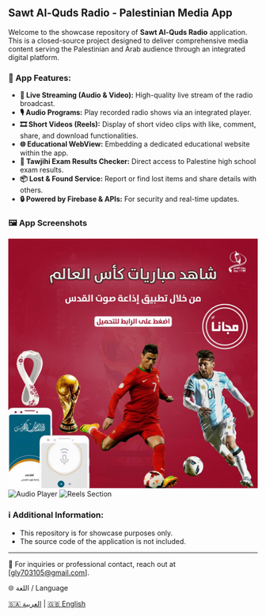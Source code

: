 ## Sawt Al-Quds Radio - Palestinian Media App

Welcome to the showcase repository of **Sawt Al-Quds Radio** application. This is a closed-source project designed to deliver comprehensive media content serving the Palestinian and Arab audience through an integrated digital platform.

### 📱 App Features:

* **📡 Live Streaming (Audio & Video):** High-quality live stream of the radio broadcast.
* **🎙️ Audio Programs:** Play recorded radio shows via an integrated player.
* **🎞️ Short Videos (Reels):** Display of short video clips with like, comment, share, and download functionalities.
* **🌐 Educational WebView:** Embedding a dedicated educational website within the app.
* **🧾 Tawjihi Exam Results Checker:** Direct access to Palestine high school exam results.
* **📦 Lost & Found Service:** Report or find lost items and share details with others.
* **🔒 Powered by Firebase & APIs:** For security and real-time updates.

### 🖼️ App Screenshots

![Live Stream](screenshots/image_1.jpg)
![Audio Player](screenshots/image_2.jpg)
![Reels Section](screenshots/reels-section.png)

### ℹ️ Additional Information:

* This repository is for showcase purposes only.
* The source code of the application is not included.

---

📧 For inquiries or professional contact, reach out at \[[gly703105@gmail.com](mailto:gly703105@email.com)].

🌐 اللغة / Language

[🇸🇦 العربية](./README.ar.md) | [🇬🇧 English](./README.md)

